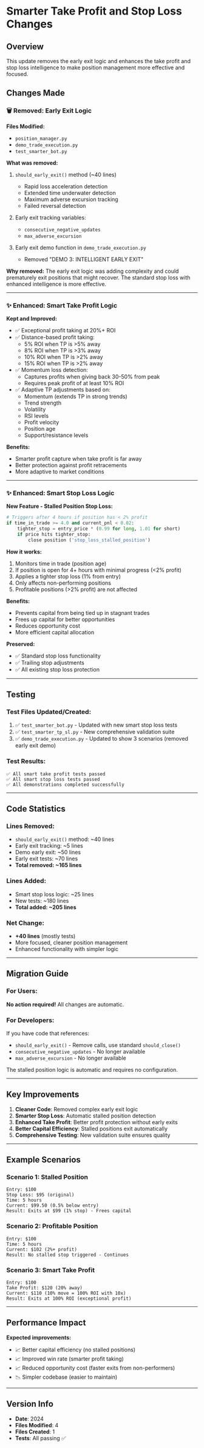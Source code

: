 # Smarter Take Profit and Stop Loss Changes

## Overview
This update removes the early exit logic and enhances the take profit and stop loss intelligence to make position management more effective and focused.

## Changes Made

### 🗑️ Removed: Early Exit Logic

**Files Modified:**
- `position_manager.py`
- `demo_trade_execution.py`
- `test_smarter_bot.py`

**What was removed:**
1. `should_early_exit()` method (~40 lines)
   - Rapid loss acceleration detection
   - Extended time underwater detection
   - Maximum adverse excursion tracking
   - Failed reversal detection

2. Early exit tracking variables:
   - `consecutive_negative_updates`
   - `max_adverse_excursion`

3. Early exit demo function in `demo_trade_execution.py`
   - Removed "DEMO 3: INTELLIGENT EARLY EXIT"

**Why removed:**
The early exit logic was adding complexity and could prematurely exit positions that might recover. The standard stop loss with enhanced intelligence is more effective.

---

### ✨ Enhanced: Smart Take Profit Logic

**Kept and Improved:**
- ✅ Exceptional profit taking at 20%+ ROI
- ✅ Distance-based profit taking:
  - 5% ROI when TP is >5% away
  - 8% ROI when TP is >3% away
  - 10% ROI when TP is >2% away
  - 15% ROI when TP is >2% away
- ✅ Momentum loss detection:
  - Captures profits when giving back 30-50% from peak
  - Requires peak profit of at least 10% ROI
- ✅ Adaptive TP adjustments based on:
  - Momentum (extends TP in strong trends)
  - Trend strength
  - Volatility
  - RSI levels
  - Profit velocity
  - Position age
  - Support/resistance levels

**Benefits:**
- Smarter profit capture when take profit is far away
- Better protection against profit retracements
- More adaptive to market conditions

---

### ✨ Enhanced: Smart Stop Loss Logic

**New Feature - Stalled Position Stop Loss:**

```python
# Triggers after 4 hours if position has < 2% profit
if time_in_trade >= 4.0 and current_pnl < 0.02:
    tighter_stop = entry_price * (0.99 for long, 1.01 for short)
    if price hits tighter_stop:
        close position ('stop_loss_stalled_position')
```

**How it works:**
1. Monitors time in trade (position age)
2. If position is open for 4+ hours with minimal progress (<2% profit)
3. Applies a tighter stop loss (1% from entry)
4. Only affects non-performing positions
5. Profitable positions (>2% profit) are not affected

**Benefits:**
- Prevents capital from being tied up in stagnant trades
- Frees up capital for better opportunities
- Reduces opportunity cost
- More efficient capital allocation

**Preserved:**
- ✅ Standard stop loss functionality
- ✅ Trailing stop adjustments
- ✅ All existing stop loss protection

---

## Testing

### Test Files Updated/Created:
1. ✅ `test_smarter_bot.py` - Updated with new smart stop loss tests
2. ✅ `test_smarter_tp_sl.py` - New comprehensive validation suite
3. ✅ `demo_trade_execution.py` - Updated to show 3 scenarios (removed early exit demo)

### Test Results:
```
✅ All smart take profit tests passed
✅ All smart stop loss tests passed
✅ All demonstrations completed successfully
```

---

## Code Statistics

### Lines Removed:
- `should_early_exit()` method: ~40 lines
- Early exit tracking: ~5 lines
- Demo early exit: ~50 lines
- Early exit tests: ~70 lines
- **Total removed: ~165 lines**

### Lines Added:
- Smart stop loss logic: ~25 lines
- New tests: ~180 lines
- **Total added: ~205 lines**

### Net Change:
- **+40 lines** (mostly tests)
- More focused, cleaner position management
- Enhanced functionality with simpler logic

---

## Migration Guide

### For Users:
**No action required!** All changes are automatic.

### For Developers:
If you have code that references:
- `should_early_exit()` - Remove calls, use standard `should_close()`
- `consecutive_negative_updates` - No longer available
- `max_adverse_excursion` - No longer available

The stalled position logic is automatic and requires no configuration.

---

## Key Improvements

1. **Cleaner Code**: Removed complex early exit logic
2. **Smarter Stop Loss**: Automatic stalled position detection
3. **Enhanced Take Profit**: Better profit protection without early exits
4. **Better Capital Efficiency**: Stalled positions exit automatically
5. **Comprehensive Testing**: New validation suite ensures quality

---

## Example Scenarios

### Scenario 1: Stalled Position
```
Entry: $100
Stop Loss: $95 (original)
Time: 5 hours
Current: $99.50 (0.5% below entry)
Result: Exits at $99 (1% stop) - Frees capital
```

### Scenario 2: Profitable Position
```
Entry: $100
Time: 5 hours
Current: $102 (2%+ profit)
Result: No stalled stop triggered - Continues
```

### Scenario 3: Smart Take Profit
```
Entry: $100
Take Profit: $120 (20% away)
Current: $110 (10% move = 100% ROI with 10x)
Result: Exits at 100% ROI (exceptional profit)
```

---

## Performance Impact

**Expected improvements:**
- 📈 Better capital efficiency (no stalled positions)
- 📈 Improved win rate (smarter profit taking)
- 📈 Reduced opportunity cost (faster exits from non-performers)
- 📉 Simpler codebase (easier to maintain)

---

## Version Info

- **Date**: 2024
- **Files Modified**: 4
- **Files Created**: 1
- **Tests**: All passing ✅

